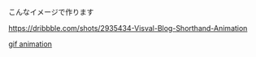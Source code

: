 

こんなイメージで作ります

https://dribbble.com/shots/2935434-Visval-Blog-Shorthand-Animation

[gif animation](https://d13yacurqjgara.cloudfront.net/users/179827/screenshots/2935434/visval_blog_-_shorthand_animation.gif)
